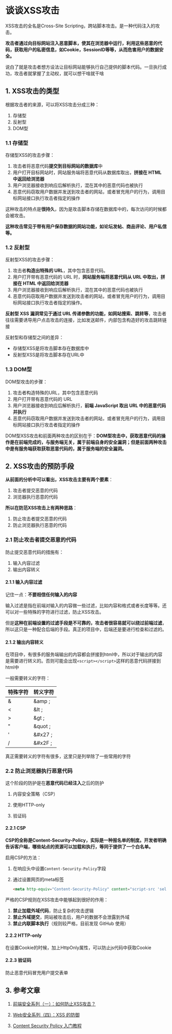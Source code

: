 # 谈谈XSS攻击

XSS攻击的全名是Cross-Site Scripting，跨站脚本攻击。是一种代码注入的攻击。

**攻击者通过向目标网站注入恶意脚本，使其在浏览器中运行，利用这些恶意的代码，获取用户的私密信息，如Cookie，SessionID等等，从而危害用户的数据安全。**

说白了就是攻击者想方设法让目标网站能够执行自己提供的脚本代码。一旦执行成功，攻击者就掌握了主动权，就可以想干啥就干啥

## 1. XSS攻击的类型

根据攻击者的来源，可以将XSS攻击分成三种：

1. 存储型
2. 反射型
3. DOM型

### 1.1 存储型

存储型XSS的攻击步骤：

1. 攻击者将恶意代码**提交到目标网站的数据库**中
2. 用户打开目标网站时，网站服务端将恶意代码从数据库取出，**拼接在 HTML 中返回给浏览器**
3. 用户浏览器接收到响应后解析执行，混在其中的恶意代码也被执行
4. 恶意代码窃取用户数据并发送到攻击者的网站，或者冒充用户的行为，调用目标网站接口执行攻击者指定的操作

这种攻击的特点是**很持久**，因为是攻击脚本存储在数据库中的，每次访问的时候都会被攻击。

**这种攻击常见于带有用户保存数据的网站功能，如论坛发帖、商品评论、用户私信等。**



### 1.2 反射型

反射型XSS的攻击步骤：

1. 攻击者**构造出特殊的 URL**，其中包含恶意代码。
2. 用户打开带有恶意代码的 URL 时，**网站服务端将恶意代码从 URL 中取出，拼接在 HTML 中返回给浏览器**
3. 用户浏览器接收到响应后解析执行，混在其中的恶意代码也被执行
4. 恶意代码窃取用户数据并发送到攻击者的网站，或者冒充用户的行为，调用目标网站接口执行攻击者指定的操作。

**反射型 XSS 漏洞常见于通过 URL 传递参数的功能，如网站搜索、跳转等**，攻击者往往需要诱导用户点击攻击的连接，比如发送邮件，内部包含构造好的攻击跳转链接

反射型和存储型之间的差异：

- 存储型XSS是将攻击脚本存在数据库中
- 反射型XSS是将攻击脚本存在URL中



### 1.3 DOM型

DOM型攻击的步骤：

1. 攻击者构造特殊的URL，其中包含恶意代码
2. 用户打开带有恶意代码的 URL
3. 用户浏览器接收到响应后解析执行，**前端 JavaScript 取出 URL 中的恶意代码并执行**
4. 恶意代码窃取用户数据并发送到攻击者的网站，或者冒充用户的行为，调用目标网站接口执行攻击者指定的操作

DOM型XSS攻击和前面两种攻击的区别在于：**DOM型攻击中，获取恶意代码的操作是在前端完成的，与服务端无关，属于前端自身的安全漏洞；但是前面两种攻击中是有服务端获取获取恶意代码的，属于服务端的安全漏洞。**



## 2. XSS攻击的预防手段

**从前面的分析中可以看出，XSS攻击主要有两个要素**：

1. 攻击者提交恶意的代码
2. 浏览器执行恶意的代码

**所以在防范XSS攻击上有两种思路**：

1. 防止攻击者提交恶意的代码
2. 防止浏览器执行恶意的代码

### 2.1 防止攻击者提交恶意的代码

防止提交恶意代码的措施有：

1. 输入内容过滤
2. 输出内容转义

#### 2.1.1 输入内容过滤

记住一点：**不要相信任何输入的内容**

输入过滤是指在前端对输入的内容做一些过滤，比如内容和格式或者长度等等。还可以对一些特殊的字符进行过滤，防止XSS攻击。

但是**这种在前端设置的过滤手段是不可靠的，攻击者很容易就可以绕过前端过滤**，所以这只是一种配合后端的手段。真正的项目中，后端还是要进行检查和过滤的。

#### 2.1.2 输出内容转义

在项目中，有很多的服务端输出的内容都会拼接到html中，所以对于输出的内容是需要进行转义的。否则可能会出现`<script></script>`这样的恶意代码拼接到html中

一般需要转义的字符：

| 特殊字符 | 转义字符 |
| -------- | -------- |
| &        | &amp ;   |
| <        | &lt ;    |
| >        | &gt ;    |
| "        | &quot ;  |
| '        | &#x27 ;  |
| /        | &#x2F ;  |

真正需要转义的字符有很多，这里只是列举除了一些常用的字符



### 2.2 防止浏览器执行恶意代码

这个阶段的防护是在**恶意代码已经注入**之后的防护

1. 内容安全策略（CSP）

2. 使用HTTP-only

3. 验证码

#### 2.2.1 CSP

**CSP的全称是Content-Security-Policy，实际是一种报名单的制度。开发者明确告诉客户端，哪些站点的资源可以加载和执行，等同于提供了一个白名单。**

启用CSP的方法：

1. 在响应头中设置`Content-Security-Policy`字段

2. 通过设置网页的meta标签

   ```html
   <meta http-equiv="Content-Security-Policy" content="script-src 'self'; object-src 'none'; style-src cdn.example.org third-party.org; child-src https:">
   ```

严格的CSP规则在XSS攻击中能够起到很好的作用：

1. **禁止加载外域代码**，防止复杂的攻击逻辑
2. **禁止外域提交**，网站被攻击后，用户的数据不会泄露到外域
3. **禁止内联脚本执行**（规则较严格，目前发现 GitHub 使用）

#### 2.2.2 HTTP-only

在设置Cookie的时候，加上HttpOnly属性，可以防止js代码中获取Cookie

#### 2.2.3 验证码

防止恶意代码冒充用户提交表单



## 3. 参考文章

1. [前端安全系列（一）：如何防止XSS攻击？](https://juejin.im/post/5bad9140e51d450e935c6d64#heading-23)

2. [Web安全系列（四）：XSS 的防御](https://juejin.im/post/5bac9e21f265da0afe62ec1b#heading-7)

3. [Content Security Policy 入门教程](http://www.ruanyifeng.com/blog/2016/09/csp.html)

